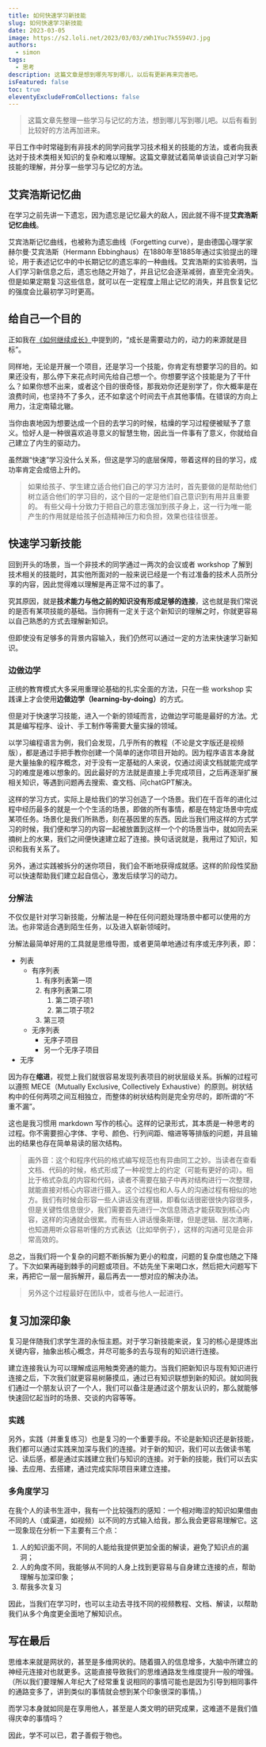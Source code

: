 ```yaml
---
title: 如何快速学习新技能
slug: 如何快速学习新技能
date: 2023-03-05
image: https://s2.loli.net/2023/03/03/zWh1Yuc7k5S94VJ.jpg
authors:
  - simon
tags:
  - 思考
description: 这篇文章是想到哪先写到哪儿，以后有更新再来完善吧。
isFeatured: false
toc: true
eleventyExcludeFromCollections: false
---
```

> 这篇文章先整理一些学习与记忆的方法，想到哪儿写到哪儿吧。以后有看到比较好的方法再加进来。

平日工作中时常碰到有非技术的同学问我学习技术相关的技能的方法，或者向我表达对于技术类相关知识的复杂和难以理解。这篇文章就试着简单谈谈自己对学习新技能的理解，并分享一些学习与记忆的方法。

## 艾宾浩斯记忆曲

在学习之前先讲一下遗忘，因为遗忘是记忆最大的敌人，因此就不得不提**艾宾浩斯记忆曲线**。

艾宾浩斯记忆曲线，也被称为遗忘曲线（Forgetting curve），是由德国心理学家赫尔曼·艾宾浩斯（Hermann Ebbinghaus）在1880年至1885年通过实验提出的理论，用于表述记忆中的中长期记忆的遗忘率的一种曲线。艾宾浩斯的实验表明，当人们学习新信息之后，遗忘也随之开始了，并且记忆会逐渐减弱，直至完全消失。但是如果定期复习这些信息，就可以在一定程度上阻止记忆的消失，并且恢复记忆的强度会比最初学习时更高。

## 给自己一个目的

正如我在[《如何继续成长》](/post/如何继续成长/)中提到的，“成长是需要动力的，动力的来源就是目标”。

同样地，无论是开展一个项目，还是学习一个技能，你肯定有想要学习的目的。如果还没有，那么停下来花点时间先给自己想一个。你想要学这个技能是为了干什么？如果你想不出来，或者这个目的很奇怪，那我劝你还是别学了，你大概率是在浪费时间，也坚持不了多久，还不如拿这个时间去干点其他事情。在错误的方向上用力，注定南辕北辙。

当你由衷地因为想要达成一个目的去学习的时候，枯燥的学习过程便被赋予了意义。恰好人是一种很喜欢追寻意义的智慧生物，因此当一件事有了意义，你就给自己建立了内生的驱动力。

虽然跟“快速”学习没什么关系，但这是学习的底层保障，带着这样的目的学习，成功率肯定会成倍上升的。

> 如果给孩子、学生建立适合他们自己的学习方法时，首先要做的是帮助他们树立适合他们的学习目的，这个目的一定是他们自己意识到有用并且重要的。
> 有些父母十分致力于把自己的意志强加到孩子身上，这一行为唯一能产生的作用就是给孩子创造精神压力和负担，效果也往往很差。

## 快速学习新技能

回到开头的场景，当一个非技术的同学通过一两次的会议或者 workshop 了解到技术相关的技能时，其实他所面对的一般来说已经是一个有过准备的技术人员所分享的内容，因此觉得难以理解是再正常不过的事了。

究其原因，就是**技术能力与他之前的知识没有形成足够的连接**，这也就是我们常说的是否有某项技能的基础。当你拥有一定关于这个新知识的理解之时，你就更容易以自己熟悉的方式去理解新知识。

但即使没有足够多的背景内容输入，我们仍然可以通过一定的方法来快速学习新知识。

### 边做边学

正统的教育模式大多采用重理论基础的扎实全面的方法，只在一些 workshop 实践课上才会使用<b>边做边学（learning-by-doing）</b>的方式。

但是对于快速学习技能，进入一个新的领域而言，边做边学可能是最好的方法。尤其是编写程序、设计、手工制作等需要大量实操的领域。

以学习编程语言为例，我们会发现，几乎所有的教程（不论是文字版还是视频版），都是通过手把手教你创建一个简单的迷你项目开始的。因为程序语言本身就是大量抽象的程序概念，对于没有一定基础的人来说，仅通过阅读文档就能完成学习的难度是难以想象的。因此最好的方法就是直接上手完成项目，之后再逐渐扩展相关知识，等遇到问题再去搜索、查文档、问chatGPT解决。

这样的学习方式，实际上是给我们的学习创造了一个场景。我们在千百年的进化过程中经历最多的就是一个个生活的场景，即做的所有事情，都是在特定场景中完成某项任务。场景化是我们所熟悉，刻在基因里的东西。因此当我们用这样的方式学习的时候，我们便和学习的内容一起被放置到这样一个个的场景当中，就如同去采摘树上的水果，我们之间便快速建立起了连接。换句话说就是，我用过了知识，知识和我有关系了。

另外，通过实践被拆分的迷你项目，我们会不断地获得成就感。这样的阶段性奖励可以快速帮助我们建立起自信心，激发后续学习的动力。

### 分解法

不仅仅是针对学习新技能，分解法是一种在任何问题处理场景中都可以使用的方法。也非常适合遇到陌生任务，以及进入崭新领域时。

分解法最简单好用的工具就是思维导图，或者更简单地通过有序或无序列表，即：

* 列表
  * 有序列表
    1. 有序列表第一项
    2. 有序列表第二项
       1. 第二项子项1
       2. 第二项子项2
    3. 第三项
  * 无序列表
    * 无序子项目
    * 另一个无序子项目
* 无序

因为存在**缩进**，视觉上我们就很容易发现列表项目的树状层级关系。拆解的过程可以遵照 MECE（Mutually Exclusive, Collectively Exhaustive）的原则。树状结构中的任何两项之间互相独立，而整体的树状结构则是完全穷尽的，即所谓的“不重不漏”。

这也是我习惯用 markdown 写作的核心。这样的记录形式，其本质是一种思考的过程。你不需要担心字体、字号、颜色、行列间距、缩进等等排版的问题，并且输出的结果也存在简单易读的层次结构。

> 画外音：这个和程序代码的格式编写规范也有异曲同工之妙。当读者在查看文档、代码的时候，格式形成了一种视觉上的约定（可能有更好的词）。相比于格式杂乱的内容和代码，读者不需要在脑子中再对结构进行一次整理，就能直接对核心内容进行摄入。这个过程也和人与人的沟通过程有相似的地方。我们有时候会形容一些人讲话没有逻辑，即看似话很密很快内容很多，但是关键性信息很少，我们需要首先进行一次信息筛选才能获取到核心内容，这样的沟通就会很累。而有些人讲话慢条斯理，但是逻辑、层次清晰，也知道用听众容易听懂的方式表达（比如举例子），这样的沟通可见是会非常高效的。

总之，当我们将一个复杂的问题不断拆解为更小的粒度，问题的复杂度也随之下降了。下次如果再碰到棘手的问题或项目。不妨先坐下来喝口水，然后把大问题写下来，再把它一层一层拆解开，最后再去一一想对应的解决办法。

> 另外这个过程最好在团队中，或者与他人一起进行。

## 复习加深印象

复习是伴随我们求学生涯的永恒主题。对于学习新技能来说，复习的核心是提炼出关键内容，抽象出核心概念，并尽可能多的去与现有的知识进行连接。

建立连接我认为可以理解成运用触类旁通的能力。当我们把新知识与现有知识进行连接之后，下次我们就更容易树藤摸瓜，通过已有知识联想到新的知识。就如同我们通过一个朋友认识了一个人，我们可以备注是通过这个朋友认识的，那么就能够快速回忆起当时的场景、交谈的内容等等。

### 实践

另外，实践（并重复练习）也是复习的一个重要手段。不论是新知识还是新技能，我们都可以通过实践来加深与我们的连接。对于新的知识，我们可以去做读书笔记、读后感，都是通过实践建立我们与知识的连接。对于新的技能，我们可以去实操、去应用、去搭建，通过完成实际项目来建立连接。

### 多角度学习

在我个人的读书生涯中，我有一个比较强烈的感知：一个相对晦涩的知识如果借由不同的人（或渠道，如视频）以不同的方式输入给我，那么我会更容易理解它。这一现象现在分析一下主要有三个点：

1. 人的知识面不同，不同的人能给我提供更加全面的解读，避免了知识点的漏洞；
2. 人的角度不同，我能够从不同的人身上找到更容易与自身建立连接的点，帮助理解与加深印象；
3. 帮我多次复习

因此，当我们在学习时，也可以主动去寻找不同的视频教程、文档、解读，以帮助我们从多个角度更全面地了解知识点。

## 写在最后

思维本来就是网状的，甚至是多维网状的。随着摄入的信息增多，大脑中所建立的神经元连接对也就更多。这能直接导致我们的思维通路发生维度提升一般的增强。（所以我们要理解人年纪大了经常重复说相同的事情可能也是因为引导到相同事件的通路变多了，讲到类似的事情就会想到某个印象很深的事情。）

而学习本身就如同是在享用他人，甚至是人类文明的研究成果，这难道不是我们值得庆幸的事情吗？

因此，学不可以已，君子善假于物也。